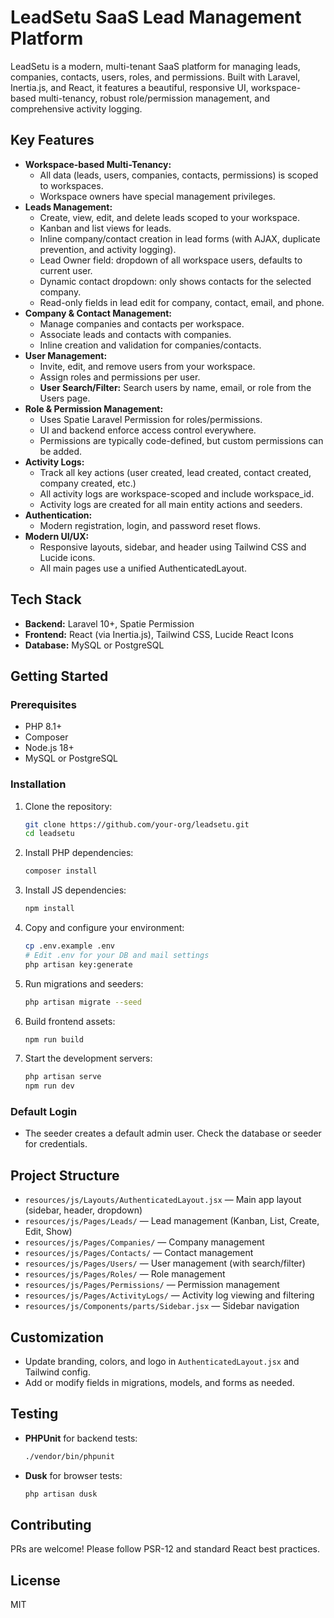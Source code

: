 # LeadSetu SaaS Lead Management Platform

LeadSetu is a modern, multi-tenant SaaS platform for managing leads, companies, contacts, users, roles, and permissions. Built with Laravel, Inertia.js, and React, it features a beautiful, responsive UI, workspace-based multi-tenancy, robust role/permission management, and comprehensive activity logging.

## Key Features
- **Workspace-based Multi-Tenancy:**
  - All data (leads, users, companies, contacts, permissions) is scoped to workspaces.
  - Workspace owners have special management privileges.
- **Leads Management:**
  - Create, view, edit, and delete leads scoped to your workspace.
  - Kanban and list views for leads.
  - Inline company/contact creation in lead forms (with AJAX, duplicate prevention, and activity logging).
  - Lead Owner field: dropdown of all workspace users, defaults to current user.
  - Dynamic contact dropdown: only shows contacts for the selected company.
  - Read-only fields in lead edit for company, contact, email, and phone.
- **Company & Contact Management:**
  - Manage companies and contacts per workspace.
  - Associate leads and contacts with companies.
  - Inline creation and validation for companies/contacts.
- **User Management:**
  - Invite, edit, and remove users from your workspace.
  - Assign roles and permissions per user.
  - **User Search/Filter:** Search users by name, email, or role from the Users page.
- **Role & Permission Management:**
  - Uses Spatie Laravel Permission for roles/permissions.
  - UI and backend enforce access control everywhere.
  - Permissions are typically code-defined, but custom permissions can be added.
- **Activity Logs:**
  - Track all key actions (user created, lead created, contact created, company created, etc.)
  - All activity logs are workspace-scoped and include workspace_id.
  - Activity logs are created for all main entity actions and seeders.
- **Authentication:**
  - Modern registration, login, and password reset flows.
- **Modern UI/UX:**
  - Responsive layouts, sidebar, and header using Tailwind CSS and Lucide icons.
  - All main pages use a unified AuthenticatedLayout.

## Tech Stack
- **Backend:** Laravel 10+, Spatie Permission
- **Frontend:** React (via Inertia.js), Tailwind CSS, Lucide React Icons
- **Database:** MySQL or PostgreSQL

## Getting Started

### Prerequisites
- PHP 8.1+
- Composer
- Node.js 18+
- MySQL or PostgreSQL

### Installation
1. Clone the repository:
   ```sh
   git clone https://github.com/your-org/leadsetu.git
   cd leadsetu
   ```
2. Install PHP dependencies:
   ```sh
   composer install
   ```
3. Install JS dependencies:
   ```sh
   npm install
   ```
4. Copy and configure your environment:
   ```sh
   cp .env.example .env
   # Edit .env for your DB and mail settings
   php artisan key:generate
   ```
5. Run migrations and seeders:
   ```sh
   php artisan migrate --seed
   ```
6. Build frontend assets:
   ```sh
   npm run build
   ```
7. Start the development servers:
   ```sh
   php artisan serve
   npm run dev
   ```

### Default Login
- The seeder creates a default admin user. Check the database or seeder for credentials.

## Project Structure
- `resources/js/Layouts/AuthenticatedLayout.jsx` — Main app layout (sidebar, header, dropdown)
- `resources/js/Pages/Leads/` — Lead management (Kanban, List, Create, Edit, Show)
- `resources/js/Pages/Companies/` — Company management
- `resources/js/Pages/Contacts/` — Contact management
- `resources/js/Pages/Users/` — User management (with search/filter)
- `resources/js/Pages/Roles/` — Role management
- `resources/js/Pages/Permissions/` — Permission management
- `resources/js/Pages/ActivityLogs/` — Activity log viewing and filtering
- `resources/js/Components/parts/Sidebar.jsx` — Sidebar navigation

## Customization
- Update branding, colors, and logo in `AuthenticatedLayout.jsx` and Tailwind config.
- Add or modify fields in migrations, models, and forms as needed.

## Testing
- **PHPUnit** for backend tests:
  ```sh
  ./vendor/bin/phpunit
  ```
- **Dusk** for browser tests:
  ```sh
  php artisan dusk
  ```

## Contributing
PRs are welcome! Please follow PSR-12 and standard React best practices.

## License
MIT
